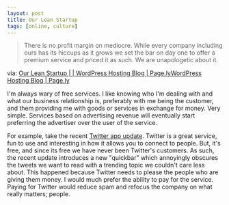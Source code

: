 ```yaml
---
layout: post
title: Our Lean Startup 
tags: [online, culture]
---
```


>There is no profit margin on mediocre. While every company including ours has its hiccups as it grows we set the bar on day one to offer a premium service and priced it as such. We are unapologetic about it.

via: [Our Lean Startup | | WordPress Hosting Blog | Page.lyWordPress Hosting Blog | Page.ly][1]


I'm always wary of free services. I like knowing who I'm dealing with and what our business relationship is, preferably with me being the customer, and them providing me with goods or services in exchange for money. Very simple. Services based on advertising revenue will eventually start preferring the advertiser over the user of the service.

For example, take the recent [Twitter app update][2]. Twitter is a great service, fun to use and interesting in how it allows you to connect to people. But, it's free, and since its free we have never been Twitter's customers. As such, the recent update introduces a new "quickbar" which annoyingly obscures the tweets we want to read with a trending topic we couldn't care less about. This happened because Twitter needs to please the people who are giving them money. I would much prefer the ability to pay for the service. Paying for Twitter would reduce spam and refocus the company on what really matters; people.


[1]: http://blog.page.ly/2011/02/our-lean-startup/
[2]: http://daringfireball.net/linked/2011/03/06/dickbar